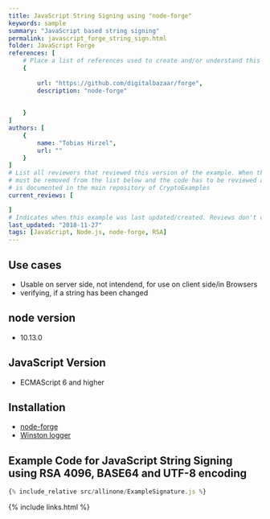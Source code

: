 ```yaml
---
title: JavaScript String Signing using "node-forge"
keywords: sample
summary: "JavaScript based string signing"
permalink: javascript_forge_string_sign.html
folder: JavaScript Forge
references: [
    # Place a list of references used to create and/or understand this example.
    {
       
        url: "https://github.com/digitalbazaar/forge",
        description: "node-forge"
       
    
    }
]
authors: [
    {
        name: "Tobias Hirzel",
        url: ""
    }
]
# List all reviewers that reviewed this version of the example. When the example is updated all old reviews
# must be removed from the list below and the code has to be reviewed again. The complete review process
# is documented in the main repository of CryptoExamples
current_reviews: [

]
# Indicates when this example was last updated/created. Reviews don't change this.
last_updated: "2018-11-27"
tags: [JavaScript, Node.js, node-forge, RSA]
---
```


## Use cases

- Usable on server side, not intendend, for use on client side/in Browsers
- verifying, if a string has been changed

## node version

- 10.13.0

## JavaScript Version

- ECMAScript 6 and higher

## Installation

- [node-forge](https://github.com/digitalbazaar/forge)
- [Winston logger](https://github.com/winstonjs/winston)

## Example Code for JavaScript String Signing using RSA 4096, BASE64 and UTF-8 encoding

```js
{% include_relative src/allinone/ExampleSignature.js %}
```

{% include links.html %}
